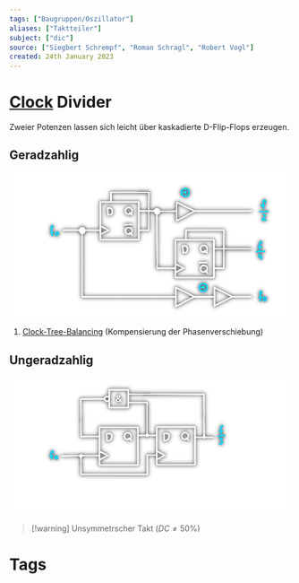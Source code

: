 ```yaml
---
tags: ["Baugruppen/Oszillator"]
aliases: ["Taktteiler"]
subject: ["dic"]
source: ["Siegbert Schrempf", "Roman Schragl", "Robert Vogl"]
created: 24th January 2023
---
```


# [Clock](Clock%20Generierung.md) Divider

Zweier Potenzen lassen sich leicht über kaskadierte D-Flip-Flops erzeugen.

## Geradzahlig 

![c-div-2](../assets/c-div-2.png)

1. [Clock-Tree-Balancing](Clock%20Tree%20Balancing.md) (Kompensierung der Phasenverschiebung)

## Ungeradzahlig

![1150](../assets/c-div3.png)

>[!warning] Unsymmetrscher Takt ($DC\neq 50\%$)

# Tags